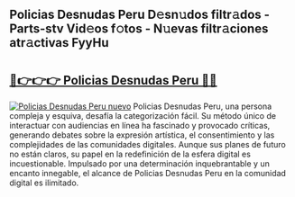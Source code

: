 ## Policias Desnudas Peru D𝚎sn𝚞dos filtr𝚊dos - Parts-stv Vid𝚎os f𝚘tos - N𝚞evas filtr𝚊ciones atr𝚊ctivas FyyHu

# <h2><a href="http://mb8pab.tromn.icu/?c=Policias+Desnudas+Peru">🔗👉👉👉 Policias Desnudas Peru 🔗🔗</a></h2>

[![Policias Desnudas Peru nuevo](https://i.imgur.com/pEAQMta.gif)](http://mb8pab.tromn.icu/?c=Policias+Desnudas+Peru)
Policias Desnudas Peru, una persona compleja y esquiva, desafía la categorización fácil. Su método único de interactuar con audiencias en línea ha fascinado y provocado críticas, generando debates sobre la expresión artística, el consentimiento y las complejidades de las comunidades digitales. Aunque sus planes de futuro no están claros, su papel en la redefinición de la esfera digital es incuestionable. Impulsado por una determinación inquebrantable y un encanto innegable, el alcance de Policias Desnudas Peru en la comunidad digital es ilimitado.
